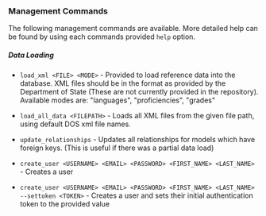 ### Management Commands

The following management commands are available. More detailed help can be found by using each commands provided `help` option.

##### Data Loading

* `load_xml <FILE> <MODE>` - Provided to load reference data into the database. XML files should be in the format as provided by the Department of State (These are not currently provided in the repository). Available modes are: "languages", "proficiencies", "grades"

* `load_all_data <FILEPATH>` - Loads all XML files from the given file path, using default DOS xml file names.

* `update_relationships` - Updates all relationships for models which have foreign keys. (This is useful if there was a partial data load)

* `create_user <USERNAME> <EMAIL> <PASSWORD> <FIRST_NAME> <LAST_NAME>` - Creates a user
* `create_user <USERNAME> <EMAIL> <PASSWORD> <FIRST_NAME> <LAST_NAME> --settoken <TOKEN>` - Creates a user and sets their initial authentication token to the provided value
